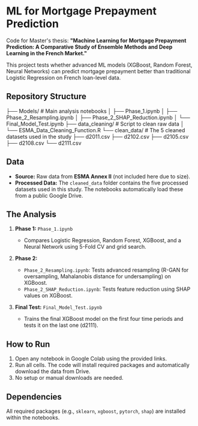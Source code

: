 # ML for Mortgage Prepayment Prediction

Code for Master's thesis: **"Machine Learning for Mortgage Prepayment Prediction: A Comparative Study of Ensemble Methods and Deep Learning in the French Market."**

This project tests whether advanced ML models (XGBoost, Random Forest, Neural Networks) can predict mortgage prepayment better than traditional Logistic Regression on French loan-level data.

## Repository Structure
├── Models/ # Main analysis notebooks
│ ├── Phase_1.ipynb
│ ├── Phase_2_Resampling.ipynb
│ ├── Phase_2_SHAP_Reduction.ipynb
│ └── Final_Model_Test.ipynb
├── data_cleaning/ # Script to clean raw data
│ └── ESMA_Data_Cleaning_Function.R
└── clean_data/ # The 5 cleaned datasets used in the study
├── d2011.csv
├── d2102.csv
├── d2105.csv
├── d2108.csv
└── d2111.csv


## Data

*   **Source:** Raw data from **ESMA Annex II** (not included here due to size).
*   **Processed Data:** The `cleaned_data` folder contains the five processed datasets used in this study. The notebooks automatically load these from a public Google Drive.

## The Analysis

1.  **Phase 1:** `Phase_1.ipynb`
    *   Compares Logistic Regression, Random Forest, XGBoost, and a Neural Network using 5-Fold CV and grid search.

2.  **Phase 2:**
    *   `Phase_2_Resampling.ipynb`: Tests advanced resampling (R-GAN for oversampling, Mahalanobis distance for undersampling) on XGBoost.
    *   `Phase_2_SHAP_Reduction.ipynb`: Tests feature reduction using SHAP values on XGBoost.

3.  **Final Test:** `Final_Model_Test.ipynb`
    *   Trains the final XGBoost model on the first four time periods and tests it on the last one (d2111).

## How to Run

1.  Open any notebook in Google Colab using the provided links.
2.  Run all cells. The code will install required packages and automatically download the data from Drive.
3.  No setup or manual downloads are needed.

## Dependencies

All required packages (e.g., `sklearn`, `xgboost`, `pytorch`, `shap`) are installed within the notebooks.
